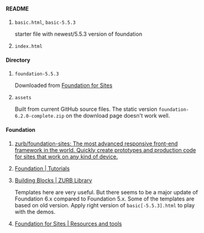 #### README

1. `basic.html`, `basic-5.5.3`

    starter file with newest/5.5.3 version of foundation

2. `index.html`


#### Directory

1. `foundation-5.5.3`

   Downloaded from [Foundation for Sites](http://foundation.zurb.com/sites/download.html/)

2. `assets`

    Built from current GitHub source files.
    The static version `foundation-6.2.0-complete.zip` on the download page doesn't work well.

#### Foundation

1. [zurb/foundation-sites: The most advanced responsive front-end framework in the world. Quickly create prototypes and production code for sites that work on any kind of device.](https://github.com/zurb/foundation-sites)

2. [Foundation | Tutorials](http://foundation.zurb.com/learn/tutorials.html)

3. [Building Blocks | ZURB Library](http://zurb.com/building-blocks)

   Templates here are very useful.
   But there seems to be a major update of Foundation 6.x compared to Foundation 5.x.
   Some of the templates are based on old version.
   Apply right version of `basic[-5.5.3].html` to play with the demos.

4. [Foundation for Sites | Resources and tools](http://foundation.zurb.com/sites/resources)

